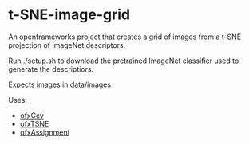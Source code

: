 # t-SNE-image-grid

An openframeworks project that creates a grid of images from a t-SNE projection of ImageNet descriptors.

Run ./setup.sh to download the pretrained ImageNet classifier used to generate the descriptiors.

Expects images in data/images

Uses:
  * [ofxCcv](https://github.com/kylemcdonald/ofxCcv)
  * [ofxTSNE](https://github.com/genekogan/ofxTSNE)
  * [ofxAssignment](https://github.com/kylemcdonald/ofxAssignment)
